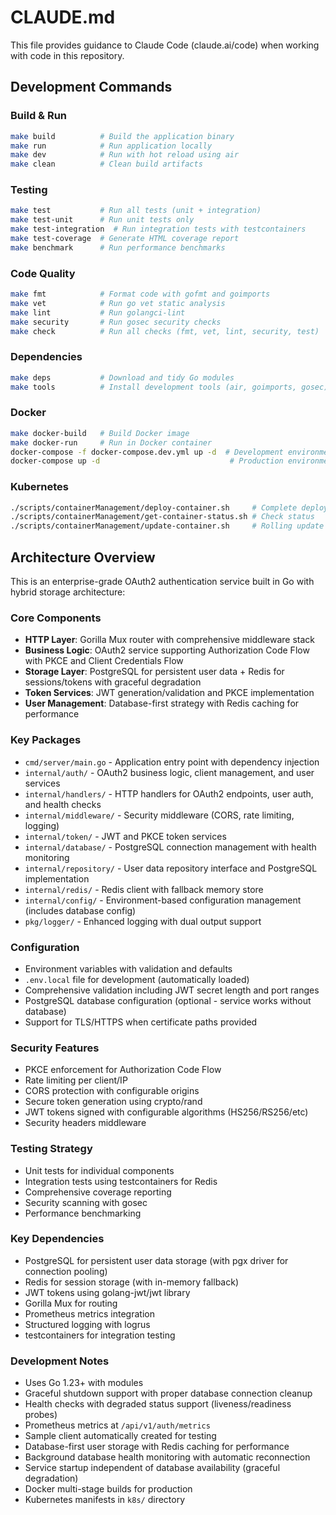 # CLAUDE.md

This file provides guidance to Claude Code (claude.ai/code) when working with code in this repository.

## Development Commands

### Build & Run

```bash
make build          # Build the application binary
make run            # Run application locally
make dev            # Run with hot reload using air
make clean          # Clean build artifacts
```

### Testing

```bash
make test           # Run all tests (unit + integration)
make test-unit      # Run unit tests only
make test-integration  # Run integration tests with testcontainers
make test-coverage  # Generate HTML coverage report
make benchmark      # Run performance benchmarks
```

### Code Quality

```bash
make fmt            # Format code with gofmt and goimports
make vet            # Run go vet static analysis
make lint           # Run golangci-lint
make security       # Run gosec security checks
make check          # Run all checks (fmt, vet, lint, security, test)
```

### Dependencies

```bash
make deps           # Download and tidy Go modules
make tools          # Install development tools (air, goimports, gosec)
```

### Docker

```bash
make docker-build   # Build Docker image
make docker-run     # Run in Docker container
docker-compose -f docker-compose.dev.yml up -d  # Development environment
docker-compose up -d                             # Production environment
```

### Kubernetes

```bash
./scripts/containerManagement/deploy-container.sh     # Complete deployment
./scripts/containerManagement/get-container-status.sh # Check status
./scripts/containerManagement/update-container.sh     # Rolling update
```

## Architecture Overview

This is an enterprise-grade OAuth2 authentication service built in Go with hybrid storage architecture:

### Core Components

- **HTTP Layer**: Gorilla Mux router with comprehensive middleware stack
- **Business Logic**: OAuth2 service supporting Authorization Code Flow with PKCE and Client Credentials Flow
- **Storage Layer**: PostgreSQL for persistent user data + Redis for sessions/tokens with graceful degradation
- **Token Services**: JWT generation/validation and PKCE implementation
- **User Management**: Database-first strategy with Redis caching for performance

### Key Packages

- `cmd/server/main.go` - Application entry point with dependency injection
- `internal/auth/` - OAuth2 business logic, client management, and user services
- `internal/handlers/` - HTTP handlers for OAuth2 endpoints, user auth, and health checks
- `internal/middleware/` - Security middleware (CORS, rate limiting, logging)
- `internal/token/` - JWT and PKCE token services
- `internal/database/` - PostgreSQL connection management with health monitoring
- `internal/repository/` - User data repository interface and PostgreSQL implementation
- `internal/redis/` - Redis client with fallback memory store
- `internal/config/` - Environment-based configuration management (includes database config)
- `pkg/logger/` - Enhanced logging with dual output support

### Configuration

- Environment variables with validation and defaults
- `.env.local` file for development (automatically loaded)
- Comprehensive validation including JWT secret length and port ranges
- PostgreSQL database configuration (optional - service works without database)
- Support for TLS/HTTPS when certificate paths provided

### Security Features

- PKCE enforcement for Authorization Code Flow
- Rate limiting per client/IP
- CORS protection with configurable origins
- Secure token generation using crypto/rand
- JWT tokens signed with configurable algorithms (HS256/RS256/etc)
- Security headers middleware

### Testing Strategy

- Unit tests for individual components
- Integration tests using testcontainers for Redis
- Comprehensive coverage reporting
- Security scanning with gosec
- Performance benchmarking

### Key Dependencies

- PostgreSQL for persistent user data storage (with pgx driver for connection pooling)
- Redis for session storage (with in-memory fallback)
- JWT tokens using golang-jwt/jwt library
- Gorilla Mux for routing
- Prometheus metrics integration
- Structured logging with logrus
- testcontainers for integration testing

### Development Notes

- Uses Go 1.23+ with modules
- Graceful shutdown support with proper database connection cleanup
- Health checks with degraded status support (liveness/readiness probes)
- Prometheus metrics at `/api/v1/auth/metrics`
- Sample client automatically created for testing
- Database-first user storage with Redis caching for performance
- Background database health monitoring with automatic reconnection
- Service startup independent of database availability (graceful degradation)
- Docker multi-stage builds for production
- Kubernetes manifests in `k8s/` directory
